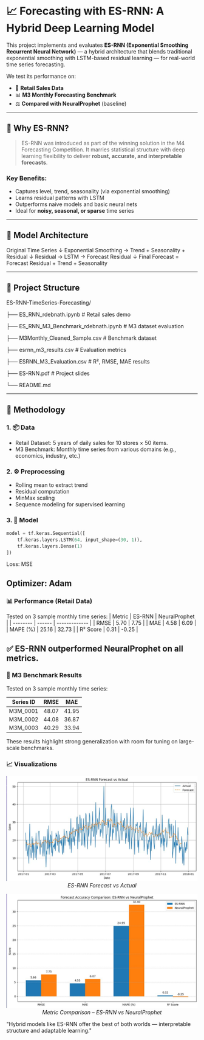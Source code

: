 # 📈 Forecasting with ES-RNN: A Hybrid Deep Learning Model

This project implements and evaluates **ES-RNN (Exponential Smoothing Recurrent Neural Network)** — a hybrid architecture that blends traditional exponential smoothing with LSTM-based residual learning — for real-world time series forecasting.

We test its performance on:
- 🛒 **Retail Sales Data**
- 📊 **M3 Monthly Forecasting Benchmark**
- ⚖️ **Compared with NeuralProphet** (baseline)

---

## 📌 Why ES-RNN?

> ES-RNN was introduced as part of the winning solution in the M4 Forecasting Competition. It marries statistical structure with deep learning flexibility to deliver **robust, accurate, and interpretable forecasts**.

### Key Benefits:
- Captures level, trend, seasonality (via exponential smoothing)
- Learns residual patterns with LSTM
- Outperforms naive models and basic neural nets
- Ideal for **noisy, seasonal, or sparse** time series

---

## 🔧 Model Architecture
Original Time Series
↓
Exponential Smoothing → Trend + Seasonality + Residual
↓
Residual → LSTM → Forecast Residual
↓
Final Forecast = Forecast Residual + Trend + Seasonality


---

## 📁 Project Structure

ES-RNN-TimeSeries-Forecasting/

├── ES_RNN_rdebnath.ipynb # Retail sales demo

├── ES_RNN_M3_Benchmark_rdebnath.ipynb # M3 dataset evaluation

├── M3Monthly_Cleaned_Sample.csv # Benchmark dataset

├── esrnn_m3_results.csv # Evaluation metrics

├── ESRNN_M3_Evaluation.csv # R², RMSE, MAE results

├── ES-RNN.pdf # Project slides

└── README.md


---

## 🔬 Methodology

### 1. 📦 Data
- Retail Dataset: 5 years of daily sales for 10 stores × 50 items.
- M3 Benchmark: Monthly time series from various domains (e.g., economics, industry, etc.)

### 2. ⚙️ Preprocessing
- Rolling mean to extract trend
- Residual computation
- MinMax scaling
- Sequence modeling for supervised learning

### 3. 🧠 Model
```python
model = tf.keras.Sequential([
    tf.keras.layers.LSTM(64, input_shape=(30, 1)),
    tf.keras.layers.Dense(1)
])
```
Loss: MSE

Optimizer: Adam
---

### 📊 Performance (Retail Data)
Tested on 3 sample monthly time series:
| Metric   | ES-RNN | NeuralProphet |
| -------- | ------ | ------------- |
| RMSE     | 5.70   | 7.75          |
| MAE      | 4.58   | 6.09          |
| MAPE (%) | 25.16  | 32.73         |
| R² Score | 0.31   | -0.25         |

✅ ES-RNN outperformed NeuralProphet on all metrics.
---

### 🧪 M3 Benchmark Results

Tested on 3 sample monthly time series:

| Series ID | RMSE  | MAE   |
| --------- | ----- | ----- |
| M3M\_0001 | 48.07 | 41.95 |
| M3M\_0002 | 44.08 | 36.87 |
| M3M\_0003 | 40.29 | 33.94 |

These results highlight strong generalization with room for tuning on large-scale benchmarks.

### 📈 Visualizations
<p align="center"> <img src="Screenshot 2025-06-24 154320.png" width="600"/> <br><em>ES-RNN Forecast vs Actual</em> </p> <p align="center"> <img src="Screenshot 2025-06-24 154407.png" width="600"/> <br><em>Metric Comparison – ES-RNN vs NeuralProphet</em> </p>

"Hybrid models like ES-RNN offer the best of both worlds — interpretable structure and adaptable learning."
